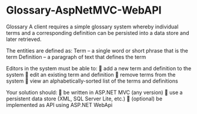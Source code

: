 # Glossary-AspNetMVC-WebAPI

Glossary
A client requires a simple glossary system whereby individual terms and a corresponding definition can be persisted into a data store and later retrieved.

The entities are defined as:
Term – a single word or short phrase that is the term
Definition – a paragraph of text that defines the term

Editors in the system must be able to:
 add a new term and definition to the system
 edit an existing term and definition
 remove terms from the system
 view an alphabetically-sorted list of the terms and definitions

Your solution should:
 be written in ASP.NET MVC (any version)
 use a persistent data store (XML, SQL Server Lite, etc.)
 (optional) be implemented as API using ASP.NET WebApi